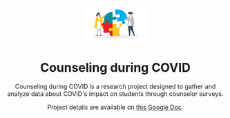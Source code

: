 <p align="center"><img src="https://raw.githubusercontent.com/YashTotale/counseling-during-covid/main/static/icon.png" alt="Icon" width="150"></p>
<h1 align="center">Counseling during COVID</h1>

<p align="center">Counseling during COVID is a research project designed to gather and analyze data about COVID's impact on students through counselor surveys.</p>

<p align="center">Project details are available on <a href="https://docs.google.com/document/d/1vZQ3tGVXJhUcdFJdHIiQ8sm0Y0kpDfjm_RlMKendZRU/edit?usp=sharing">this Google Doc</a>.</p>

